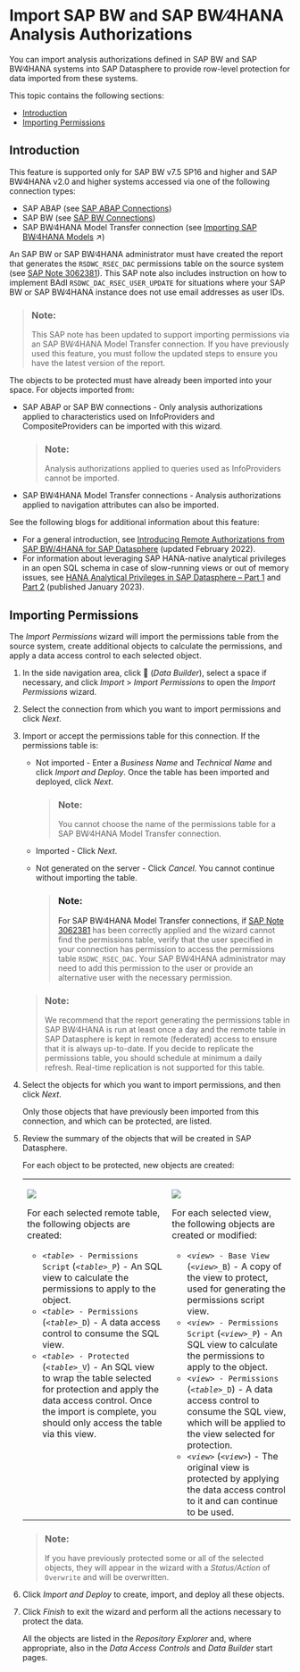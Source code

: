 <!-- loiof56e4271dc4943aa9f21223ce5c93873 -->

<link rel="stylesheet" type="text/css" href="../css/sap-icons.css"/>

# Import SAP BW and SAP BW∕4HANA Analysis Authorizations

You can import analysis authorizations defined in SAP BW and SAP BW∕4HANA systems into SAP Datasphere to provide row-level protection for data imported from these systems.

This topic contains the following sections:

-   [Introduction](import-sap-bw-and-sap-bw-4hana-analysis-authorizations-f56e427.md#loiof56e4271dc4943aa9f21223ce5c93873__section_introduction)
-   [Importing Permissions](import-sap-bw-and-sap-bw-4hana-analysis-authorizations-f56e427.md#loiof56e4271dc4943aa9f21223ce5c93873__section_importing_permissions)



<a name="loiof56e4271dc4943aa9f21223ce5c93873__section_introduction"/>

## Introduction

This feature is supported only for SAP BW v7.5 SP16 and higher and SAP BW∕4HANA v2.0 and higher systems accessed via one of the following connection types:

-   SAP ABAP \(see [SAP ABAP Connections](../Integrating-Data-Via-Connections/sap-abap-connections-a75c1aa.md)\)
-   SAP BW \(see [SAP BW Connections](../Integrating-Data-Via-Connections/sap-bw-connections-e589041.md)\)
-   SAP BW∕4HANA Model Transfer connection \(see [Importing SAP BW∕4HANA Models](https://help.sap.com/viewer/24f836070a704022a40c15442163e5cf/DEV_CURRENT/en-US/a3d4a2f91bea4810ba8839ff73577dac.html "You can import existing analytic queries from SAP BW∕4HANA into SAP Datasphere in order to build new models on top of them or enhance them.") :arrow_upper_right:\)

An SAP BW or SAP BW∕4HANA administrator must have created the report that generates the `RSDWC_RSEC_DAC` permissions table on the source system \(see [SAP Note 3062381](https://launchpad.support.sap.com/#/notes/3062381)\). This SAP note also includes instruction on how to implement BAdI `RSDWC_DAC_RSEC_USER_UPDATE` for situations where your SAP BW or SAP BW∕4HANA instance does not use email addresses as user IDs.

> ### Note:  
> This SAP note has been updated to support importing permissions via an SAP BW∕4HANA Model Transfer connection. If you have previously used this feature, you must follow the updated steps to ensure you have the latest version of the report.

The objects to be protected must have already been imported into your space. For objects imported from:

-   SAP ABAP or SAP BW connections - Only analysis authorizations applied to characteristics used on InfoProviders and CompositeProviders can be imported with this wizard.

    > ### Note:  
    > Analysis authorizations applied to queries used as InfoProviders cannot be imported.

-   SAP BW∕4HANA Model Transfer connections - Analysis authorizations applied to navigation attributes can also be imported.

See the following blogs for additional information about this feature:

-   For a general introduction, see [Introducing Remote Authorizations from SAP BW/4HANA for SAP Datasphere](https://blogs.sap.com/2021/09/23/introducing-remote-authorizations-from-sap-bw-4hana-for-sap-data-warehouse-cloud/) \(updated February 2022\).
-   For information about leveraging SAP HANA-native analytical privileges in an open SQL schema in case of slow-running views or out of memory issues, see [HANA Analytical Privileges in SAP Datasphere – Part 1](https://blogs.sap.com/2023/01/02/hana-analytical-privileges-in-sap-dwc-part-1/) and [Part 2](https://blogs.sap.com/2023/01/05/hana-analytical-privileges-in-sap-dwc-part-2/) \(published January 2023\).



<a name="loiof56e4271dc4943aa9f21223ce5c93873__section_importing_permissions"/>

## Importing Permissions

The *Import Permissions* wizard will import the permissions table from the source system, create additional objects to calculate the permissions, and apply a data access control to each selected object.

1.  In the side navigation area, click <span class="FPA-icons-V3"></span> \(*Data Builder*\), select a space if necessary, and click *Import* \> *Import Permissions* to open the *Import Permissions* wizard.
2.  Select the connection from which you want to import permissions and click *Next*.
3.  Import or accept the permissions table for this connection. If the permissions table is:

    -   Not imported - Enter a *Business Name* and *Technical Name* and click *Import and Deploy*. Once the table has been imported and deployed, click *Next*.

        > ### Note:  
        > You cannot choose the name of the permissions table for a SAP BW∕4HANA Model Transfer connection.

    -   Imported - Click *Next*.
    -   Not generated on the server - Click *Cancel*. You cannot continue without importing the table.

        > ### Note:  
        > For SAP BW∕4HANA Model Transfer connections, if [SAP Note 3062381](https://launchpad.support.sap.com/#/notes/3062381) has been correctly applied and the wizard cannot find the permissions table, verify that the user specified in your connection has permission to access the permissions table `RSDWC_RSEC_DAC`. Your SAP BW∕4HANA administrator may need to add this permission to the user or provide an alternative user with the necessary permission.


    > ### Note:  
    > We recommend that the report generating the permissions table in SAP BW∕4HANA is run at least once a day and the remote table in SAP Datasphere is kept in remote \(federated\) access to ensure that it is always up-to-date. If you decide to replicate the permissions table, you should schedule at minimum a daily refresh. Real-time replication is not supported for this table.

4.  Select the objects for which you want to import permissions, and then click *Next*.

    Only those objects that have previously been imported from this connection, and which can be protected, are listed.

5.  Review the summary of the objects that will be created in SAP Datasphere.

    For each object to be protected, new objects are created:


    <table>
    <tr>
    <td valign="top">
    
    ![](images/Data_Access_Control_Import_-_Standard_fecfebf.png)

    For each selected remote table, the following objects are created:

    -   <code><i class="varname">&lt;table&gt;</i> - Permissions Script</code> \(<code><i class="varname">&lt;table&gt;</i>_P</code>\) - An SQL view to calculate the permissions to apply to the object.
    -   <code><i class="varname">&lt;table&gt;</i> - Permissions</code> \(<code><i class="varname">&lt;table&gt;</i>_D</code>\) - A data access control to consume the SQL view.
    -   <code><i class="varname">&lt;table&gt;</i> - Protected</code> \(<code><i class="varname">&lt;table&gt;</i>_V</code>\) - An SQL view to wrap the table selected for protection and apply the data access control. Once the import is complete, you should only access the table via this view.


    
    </td>
    <td valign="top">
    
    ![](images/Data_Access_Control_Import_-_Model_Transfer_339c553.png)

    For each selected view, the following objects are created or modified:

    -   <code><i class="varname">&lt;view&gt;</i> - Base View</code> \(<code><i class="varname">&lt;view&gt;</i>_B</code>\) - A copy of the view to protect, used for generating the permissions script view.
    -   <code><i class="varname">&lt;view&gt;</i> - Permissions Script</code> \(<code><i class="varname">&lt;view&gt;</i>_P</code>\) - An SQL view to calculate the permissions to apply to the object.
    -   <code><i class="varname">&lt;view&gt;</i> - Permissions</code> \(<code><i class="varname">&lt;table&gt;</i>_D</code>\) - A data access control to consume the SQL view, which will be applied to the view selected for protection.
    -   <code><i class="varname">&lt;view&gt;</i></code> \(<code><i class="varname">&lt;view&gt;</i></code>\) - The original view is protected by applying the data access control to it and can continue to be used.


    
    </td>
    </tr>
    </table>
    
    > ### Note:  
    > If you have previously protected some or all of the selected objects, they will appear in the wizard with a *Status/Action* of `Overwrite` and will be overwritten.

6.  Click *Import and Deploy* to create, import, and deploy all these objects.
7.  Click *Finish* to exit the wizard and perform all the actions necessary to protect the data.

    All the objects are listed in the *Repository Explorer* and, where appropriate, also in the *Data Access Controls* and *Data Builder* start pages.


